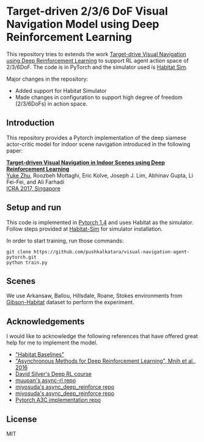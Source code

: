 # Target-driven 2/3/6 DoF Visual Navigation Model using Deep Reinforcement Learning

This repository tries to extends the work [Target-drive Visual Navigation using Deep Reinforcement Learning](https://www-cs.stanford.edu/groups/vision/pdf/zhu2017icra.pdf) to support RL agent action space of 2/3/6DoF. The code is in PyTorch and the simulator used is [Habitat Sim](https://github.com/facebookresearch/habitat-sim).

Major changes in the repository:
* Added support for Habitat Simulator
* Made changes in configuration to support high degree of freedom (2/3/6DoFs) in action space.

## Introduction

This repository provides a Pytorch implementation of the deep siamese actor-critic model for indoor scene navigation introduced in the following paper:

**[Target-driven Visual Navigation in Indoor Scenes using Deep Reinforcement Learning](https://www-cs.stanford.edu/groups/vision/pdf/zhu2017icra.pdf)**
<br>
[Yuke Zhu](http://web.stanford.edu/~yukez/), Roozbeh Mottaghi, Eric Kolve, Joseph J. Lim, Abhinav Gupta, Li Fei-Fei, and Ali Farhadi
<br>
[ICRA 2017, Singapore](http://www.icra2017.org/)

## Setup and run
This code is implemented in [Pytorch 1.4](https://pytorch.org/) and uses Habitat as the simulator. Follow steps provided at [Habitat-Sim](https://github.com/facebookresearch/habitat-sim) for simulator installation.

In order to start training, run those commands:
```
git clone https://github.com/pushkalkatara/visual-navigation-agent-pytorch.git
python train.py
```

## Scenes
We use Arkansaw, Ballou, Hillsdale, Roane, Stokes environments from [Gibson-Habitat](https://github.com/facebookresearch/habitat-sim/blob/master/README.md) dataset to perform the experiment.

## Acknowledgements
I would like to acknowledge the following references that have offered great help for me to implement the model.
* ["Habitat Baselines"](https://github.com/facebookresearch/habitat-lab/tree/master/habitat_baselines)
* ["Asynchronous Methods for Deep Reinforcement Learning", Mnih et al., 2016](https://arxiv.org/abs/1602.01783)
* [David Silver's Deep RL course](http://www0.cs.ucl.ac.uk/staff/d.silver/web/Teaching.html)
* [muupan's async-rl repo](https://github.com/muupan/async-rl/wiki)
* [miyosuda's async_deep_reinforce repo](https://github.com/miyosuda/async_deep_reinforce)
* [miyosuda's async_deep_reinforce repo](https://github.com/miyosuda/async_deep_reinforce)
* [Pytorch A3C implementation repo](https://github.com/ikostrikov/pytorch-a3c)

## License
MIT